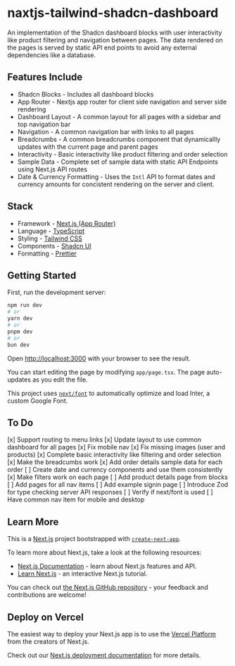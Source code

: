 # naxtjs-tailwind-shadcn-dashboard

An implementation of the Shadcn dashboard blocks with user interactivity like product filtering and navigation between pages. The data rendered on the pages is served by static API end points to avoid any external dependencies like a database.

## Features Include

- Shadcn Blocks - Includes all dashboard blocks
- App Router - Nextjs app router for client side navigation and server side rendering
- Dashboard Layout - A common layout for all pages with a sidebar and top navigation bar
- Navigation - A common navigation bar with links to all pages
- Breadcrumbs - A common breadcrumbs component that dynamicallly updates with the current page and parent pages
- Interactivity - Basic interactivity like product filtering and order selection
- Sample Data - Complete set of sample data with static API Endpoints using Next.js API routes
- Date & Currency Formatting - Uses the `Intl` API to format dates and currency amounts for concistent rendering on the server and client.

## Stack

- Framework - [Next.js (App Router)](https://nextjs.org)
- Language - [TypeScript](https://www.typescriptlang.org)
- Styling - [Tailwind CSS](https://tailwindcss.com)
- Components - [Shadcn UI](https://ui.shadcn.com/)
- Formatting - [Prettier](https://prettier.io)

## Getting Started

First, run the development server:

```bash
npm run dev
# or
yarn dev
# or
pnpm dev
# or
bun dev
```

Open [http://localhost:3000](http://localhost:3000) with your browser to see the result.

You can start editing the page by modifying `app/page.tsx`. The page auto-updates as you edit the file.

This project uses [`next/font`](https://nextjs.org/docs/basic-features/font-optimization) to automatically optimize and load Inter, a custom Google Font.

## To Do

[x] Support routing to menu links
[x] Update layout to use common dashboard for all pages
[x] Fix mobile nav
[x] Fix missing images (user and products)
[x] Complete basic interactivity like filtering and order selection
[x] Make the breadcumbs work
[x] Add order details sample data for each order
[ ] Create date and currency components and use them consistently
[x] Make filters work on each page
[ ] Add product details page from blocks
[ ] Add pages for all nav items
[ ] Add example signin page
[ ] Introduce Zod for type checking server API responses
[ ] Verify if next/font is used
[ ] Have common nav item for mobile and desktop

## Learn More

This is a [Next.js](https://nextjs.org/) project bootstrapped with [`create-next-app`](https://github.com/vercel/next.js/tree/canary/packages/create-next-app).

To learn more about Next.js, take a look at the following resources:

- [Next.js Documentation](https://nextjs.org/docs) - learn about Next.js features and API.
- [Learn Next.js](https://nextjs.org/learn) - an interactive Next.js tutorial.

You can check out [the Next.js GitHub repository](https://github.com/vercel/next.js/) - your feedback and contributions are welcome!

## Deploy on Vercel

The easiest way to deploy your Next.js app is to use the [Vercel Platform](https://vercel.com/new?utm_medium=default-template&filter=next.js&utm_source=create-next-app&utm_campaign=create-next-app-readme) from the creators of Next.js.

Check out our [Next.js deployment documentation](https://nextjs.org/docs/deployment) for more details.
